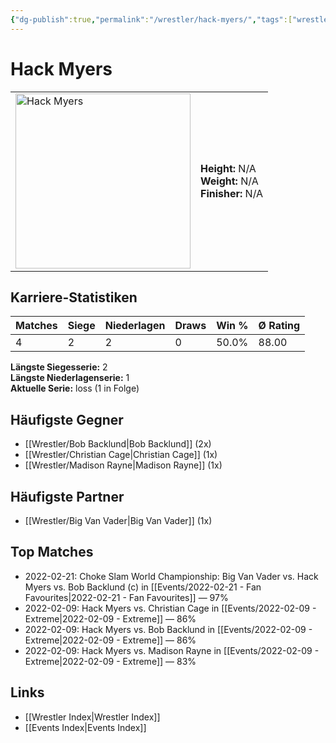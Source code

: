 ```yaml
---
{"dg-publish":true,"permalink":"/wrestler/hack-myers/","tags":["wrestler"],"noteIcon":"","created":"2025-08-11T09:33:18.953+02:00"}
---
```



# Hack Myers

<table>
<tr>
<td><img src="Hack Myers.png" width="280" alt="Hack Myers"></td>
<td>
<b>Height:</b> N/A<br>
<b>Weight:</b> N/A<br>
<b>Finisher:</b> N/A<br>
</td>
</tr>
</table>

## Karriere-Statistiken

| Matches | Siege | Niederlagen | Draws | Win % | Ø Rating |
|---------|-------|-------------|-------|-------|-----------|
| 4 | 2 | 2 | 0 | 50.0% | 88.00 |

**Längste Siegesserie:** 2<br>**Längste Niederlagenserie:** 1<br>**Aktuelle Serie:** loss (1 in Folge)


## Häufigste Gegner
- [[Wrestler/Bob Backlund\|Bob Backlund]] (2x)
- [[Wrestler/Christian Cage\|Christian Cage]] (1x)
- [[Wrestler/Madison Rayne\|Madison Rayne]] (1x)

## Häufigste Partner
- [[Wrestler/Big Van Vader\|Big Van Vader]] (1x)

## Top Matches
- 2022-02-21: Choke Slam World Championship: Big Van Vader vs. Hack Myers vs. Bob Backlund (c) in [[Events/2022-02-21 - Fan Favourites\|2022-02-21 - Fan Favourites]] — 97%
- 2022-02-09: Hack Myers vs. Christian Cage in [[Events/2022-02-09 - Extreme\|2022-02-09 - Extreme]] — 86%
- 2022-02-09: Hack Myers vs. Bob Backlund in [[Events/2022-02-09 - Extreme\|2022-02-09 - Extreme]] — 86%
- 2022-02-09: Hack Myers vs. Madison Rayne in [[Events/2022-02-09 - Extreme\|2022-02-09 - Extreme]] — 83%

## Links
- [[Wrestler Index\|Wrestler Index]]
- [[Events Index\|Events Index]]
